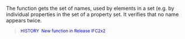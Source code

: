 ﻿The function gets the set of names, used by elements in a set (e.g. by individual properties in the set of a property set. It verifies that no name appears twice.

> <small><font color="#0000FF">HISTORY  New function in
Release IFC2x2</font></small>
